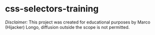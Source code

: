 ﻿# css-selectors-training

*Disclaimer:* This project was created for educational purposes by Marco (Hijacker) Longo, diffusion outside the scope is not permitted.